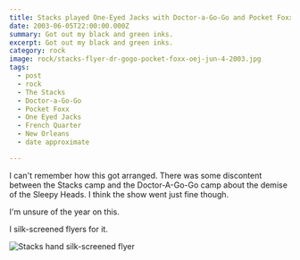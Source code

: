 ```yaml
---
title: Stacks played One-Eyed Jacks with Doctor-a-Go-Go and Pocket Foxx.
date: 2003-06-05T22:00:00.000Z
summary: Got out my black and green inks.
excerpt: Got out my black and green inks.
category: rock
image: rock/stacks-flyer-dr-gogo-pocket-foxx-oej-jun-4-2003.jpg
tags:
  - post 
  - rock
  - The Stacks
  - Doctor-a-Go-Go
  - Pocket Foxx
  - One Eyed Jacks
  - French Quarter
  - New Orleans
  - date approximate

---
```


I can't remember how this got arranged. There was some discontent between the Stacks camp and the Doctor-A-Go-Go camp about the demise of the Sleepy Heads. I think the show went just fine though.

I'm unsure of the year on this.

I silk-screened flyers for it.

![Stacks hand silk-screened flyer](/static/img/rock/stacks-flyer-dr-gogo-pocket-foxx-oej-jun-4-2003.jpg "Stacks hand silk-screened flyer")

